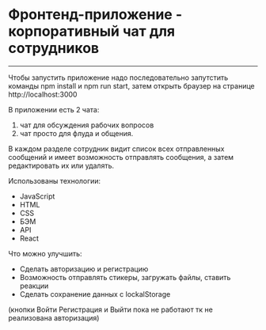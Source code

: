 # Фронтенд-приложение - корпоративный чат для сотрудников
***
Чтобы запустить приложение надо последовательно запутстить команды npm install и npm run start, затем открыть браузер на странице http://localhost:3000


В приложении есть 2 чата:

1. чат для обсуждения рабочих вопросов
2. чат просто для флуда и общения. 

В каждом разделе сотрудник видит список всех отправленных сообщений и
имеет возможность отправлять сообщения, а затем редактировать их или удалять.


Использованы технологии:
* JavaScript
* HTML
* CSS
* БЭМ
* API
* React

Что можно улучшить:
* Сделать авторизацию и регистрацию
* Возможность отправлять стикеры, загружать файлы, ставить реакции
* Сделать сохранение данных с lockalStorage

(кнопки Войти Регистрация и Выйти пока не работают тк не реализована авторизация)

